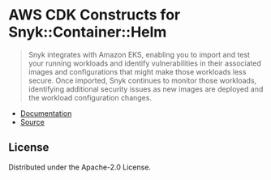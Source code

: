 # AWS CDK Constructs for Snyk::Container::Helm

> Snyk integrates with Amazon EKS, enabling you to import and test your running workloads and identify vulnerabilities in their associated images and configurations that might make those workloads less secure. Once imported, Snyk continues to monitor those workloads, identifying additional security issues as new images are deployed and the workload configuration changes.

* [Documentation](https://github.com/snyk/aws-cloudformation-resource-providers/blob/main/snyk-container-helm/README.md)
* [Source](https://github.com/snyk/aws-cloudformation-resource-providers.git)

## License

Distributed under the Apache-2.0 License.
